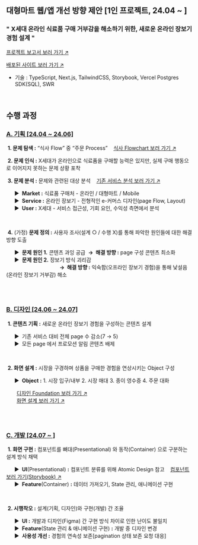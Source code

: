 ## 대형마트 웹/앱 개선 방향 제안 [1인 프로젝트, 24.04 ~ ]

### " X세대 온라인 식료품 구매 거부감을 해소하기 위한, 새로운 온라인 장보기 경험 설계 "

<a href="https://github.com/SimJaemoon/food-search/blob/main/document/FOODSEARCH_summary.pdf" target="_blank">프로젝트 보고서 보러 가기 ↗</a> 

<a href="https://food-search-simjaemoons-projects.vercel.app/" target="_blank">배포된 사이트 보러 가기 ↗</a>

- 기술 : TypeScript, Next.js, TailwindCSS, Storybook, Vercel Postgres SDK(SQL), SWR

<br />

## 수행 과정

### <ins>A. 기획 [24.04 ~ 24.06]</ins>

&nbsp;**1. 문제 탐색 :** “식사 Flow” 중 “주문 Process” &nbsp;&nbsp;&nbsp;[식사 Flowchart 보러 가기 ↗](https://www.figma.com/board/c3zxwpmIW0PFxOXl1Bp9N9/TP-FOODSEARCH_%EB%B0%B0%ED%8F%AC_240922?node-id=1002-6249&t=PvnyjIjxTJhS09VQ-4, "식사 Flowchart")

&nbsp;**2. 문제 인식 :** X세대가 온라인으로 식료품을 구매할 능력은 있지만, 실제 구매 행동으로 이어지지 못하는 문제 상황 포착

&nbsp;**3. 문제 분석 :** 문제와 관련된 대상 분석 &nbsp;&nbsp;&nbsp;[기존 서비스 분석 보러 가기 ↗](https://www.figma.com/board/c3zxwpmIW0PFxOXl1Bp9N9/TP-FOODSEARCH_%EB%B0%B0%ED%8F%AC_240922?node-id=1002-6254&t=PvnyjIjxTJhS09VQ-4, "기존 서비스 분석")  

&emsp;&nbsp; ▶ &nbsp;**Market :** 식료품 구매처 - 온라인 / 대형마트 / Mobile  
&emsp;&nbsp; ▶ &nbsp;**Service :** 온라인 장보기 - 전형적인 e-커머스 디자인(page Flow, Layout)  
&emsp;&nbsp; ▶ &nbsp;**User :** X세대 - 서비스 접근성, 기회 요인, 수익성 측면에서 분석  

<br />

&nbsp;**4.** (가정) **문제 정의 :** 사용자 조사(설계 ○ / 수행 Ⅹ)를 통해 파악한 원인들에 대한 해결 방향 도출  

&emsp;&nbsp; ▶ &nbsp;**문제 원인 1.** 콘텐츠 과잉 공급&nbsp; **→ &nbsp;해결 방향 :** page 구성 콘텐츠 최소화  
&emsp;&nbsp; ▶ &nbsp;**문제 원인 2.** 장보기 방식 괴리감&nbsp;  
&emsp;&emsp;&emsp;&emsp;&emsp;&emsp;&emsp;&emsp;&emsp;&emsp; **→ &nbsp;해결 방향 :** 익숙함(오프라인 장보기 경험)을 통해 낯설음(온라인 장보기 거부감) 해소

<br/>
<br />

### <ins>B. 디자인 [24.06 ~ 24.07]</ins>

&nbsp;**1. 콘텐츠 기획 :** 새로운 온라인 장보기 경험을 구성하는 콘텐츠 설계  

&emsp;&nbsp; ▶ &nbsp;기존 서비스 대비 전체 page 수 감소(7 → 5)  
&emsp;&nbsp; ▶ &nbsp;모든 page 에서 프로모션 알림 콘텐츠 배제  

<br />

&nbsp;**2. 화면 설계 :** 시장을 구경하며 상품을 구매한 경험을 연상시키는 Object 구성  

&emsp;&nbsp; ▶ &nbsp;**Object :** 1. 시장 입구/내부 2. 시장 매대 3. 종이 영수증 4. 주문 대화  

&emsp;&emsp;<a href="https://www.figma.com/design/eYS9TCDxyCUX8tsLPq5sGO/TP_Foodsearch_%EB%B0%B0%ED%8F%AC_000000?node-id=359-145&t=XrUtWrf96rONdBw5-1" target="_blank">디자인 Foundation 보러 가기 ↗</a>  
&emsp;&emsp;<a href="https://www.figma.com/design/eYS9TCDxyCUX8tsLPq5sGO/TP_Foodsearch_%EB%B0%B0%ED%8F%AC_000000?node-id=23-995&t=XrUtWrf96rONdBw5-1" target="_blank">화면 설계 보러 가기 ↗</a>  

<br/>
<br />

### <ins>C. 개발 [24.07 ~ ]</ins>

&nbsp;**1. 화면 구현 :** 컴포넌트를 뼈대(Presentational) 와 동작(Container) 으로 구분하는 설계 방식 채택  

&emsp;&nbsp; ▶ &nbsp;**UI**(Presentational) **:** 컴포넌트 분류를 위해 Atomic Design 참고 &nbsp;&nbsp;&nbsp;<a href="https://66f0d4048382e05e635a8f98-nlzwzdvqes.chromatic.com/" target="_blank">컴포넌트 보러 가기(Storybook) ↗</a>  
&emsp;&nbsp; ▶ &nbsp;**Feature**(Container) **:** 데이터 가져오기, State 관리, 애니메이션 구현  



<br />

&nbsp;**2. 시행착오 :** 설계(기획, 디자인)와 구현(개발) 간 조율  

&emsp;&nbsp; ▶ &nbsp;**UI :** 개발과 디자인(Figma) 간 구현 방식 차이로 인한 난이도 불일치  
&emsp;&nbsp; ▶ &nbsp;**Feature**(State 관리 & 애니메이션 구현) **:** 개발 중 디자인 변경  
&emsp;&nbsp; ▶ &nbsp;**사용성 개선 :** 경험의 연속성 보존[pagination 상태 보존 요청 대응]
